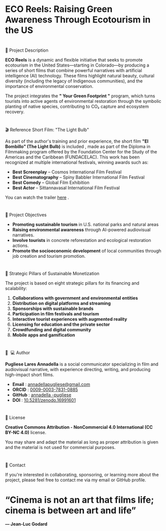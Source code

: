 # ECO Reels: Raising Green Awareness Through Ecotourism in the US

#
📌 Project Description

**ECO Reels** is a dynamic and flexible initiative that seeks to promote ecotourism in the United States—starting in Colorado—by producing a series of short films that combine powerful narratives with artificial intelligence (AI) technology. These films highlight natural beauty, cultural diversity (including the legacy of Indigenous communities), and the importance of environmental conservation.

The project integrates the **" Your Green Footprint "** program, which turns tourists into active agents of environmental restoration through the symbolic planting of native species, contributing to CO₂ capture and ecosystem recovery.

#
🎬 Reference Short Film: "The Light Bulb"

As part of the author's training and prior experience, the short film **"El Bombillo" (The Light Bulb)** is included , made as part of the Diploma in Filmmaking program offered by the Foundation Center for the Study of the Americas and the Caribbean (FUNDACELAC). This work has been recognized at multiple international festivals, winning awards such as:

- **Best Screenplay** – Cosmos International Film Festival
- **Best Cinematography** – Spiny Babbler International Film Festival
- **Best Comedy** – Global Film Exhibition
- **Best Actor** – Sittannavasal International Film Festival

You can watch the trailer [here](https://www.youtube.com/watch?v=xiZx5rCjLk0) .

#
🎯 Project Objectives

- **Promoting sustainable tourism** in U.S. national parks and natural areas
- **Raising environmental awareness** through AI-powered audiovisual narratives.
- **Involve tourists** in concrete reforestation and ecological restoration actions.
- **Promote the socioeconomic development** of local communities through job creation and tourism promotion.

#
🧠 Strategic Pillars of Sustainable Monetization

The project is based on eight strategic pillars for its financing and scalability:

1. **Collaborations with government and environmental entities**
2. **Distribution on digital platforms and streaming**
3. **Sponsorships with sustainable brands**
4. **Participation in film festivals and tourism**
5. **Interactive tourist experiences with augmented reality**
6. **Licensing for education and the private sector**
7. **Crowdfunding and digital community**
8. **Mobile apps and gamification**

#
👩 ‍ 💻 Author

**Pugliese Lares Annadella** is a social communicator specializing in film and audiovisual narrative, with experience directing, writing, and producing high-impact short films.

- **Email** : [annadellapugliese@gmail.com](mailto:annadellapugliese@gmail.com)
- **ORCID** : [0009-0003-7831-0885](https://orcid.org/0009-0003-7831-0885)
- **GitHub** : [annadella -pugliese](https://github.com/annadella-pugliese)
- **DOI** : [10.5281/zenodo.16991601](https://doi.org/10.5281/zenodo.16991601)

#
📜 License

**Creative Commons Attribution - NonCommercial 4.0 International (CC BY-NC 4.0)** license.

You may share and adapt the material as long as proper attribution is given and the material is not used for commercial purposes.

#
📩 Contact

If you're interested in collaborating, sponsoring, or learning more about the project, please feel free to contact me via my email or GitHub profile.

#
#
# “Cinema is not an art that films life; cinema is between art and life” 

**— Jean-Luc Godard**
